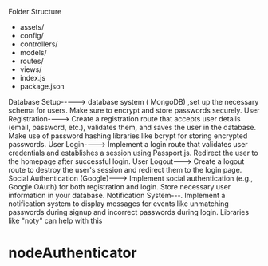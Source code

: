  Folder Structure
 - assets/
- config/
 - controllers/
- models/
- routes/
- views/
- index.js
- package.json


Database Setup----->
  database system ( MongoDB) ,set up the necessary schema for users. Make sure to encrypt and store passwords securely.
   User Registration---->
Create a registration route that accepts user details (email, password, etc.), validates them, and saves the user in the database. Make use of password hashing libraries like bcrypt for storing encrypted passwords.
 User Login---->
Implement a login route that validates user credentials and establishes a session using Passport.js. Redirect the user to the homepage after successful login.
  User Logout--->
Create a logout route to destroy the user's session and redirect them to the login page.
 Social Authentication (Google)--->
Implement social authentication (e.g., Google OAuth) for both registration and login. Store necessary user information in your database.
  Notification System---.
Implement a notification system to display messages for events like unmatching passwords during signup and incorrect passwords during login. Libraries like "noty" can help with this
# nodeAuthenticator
